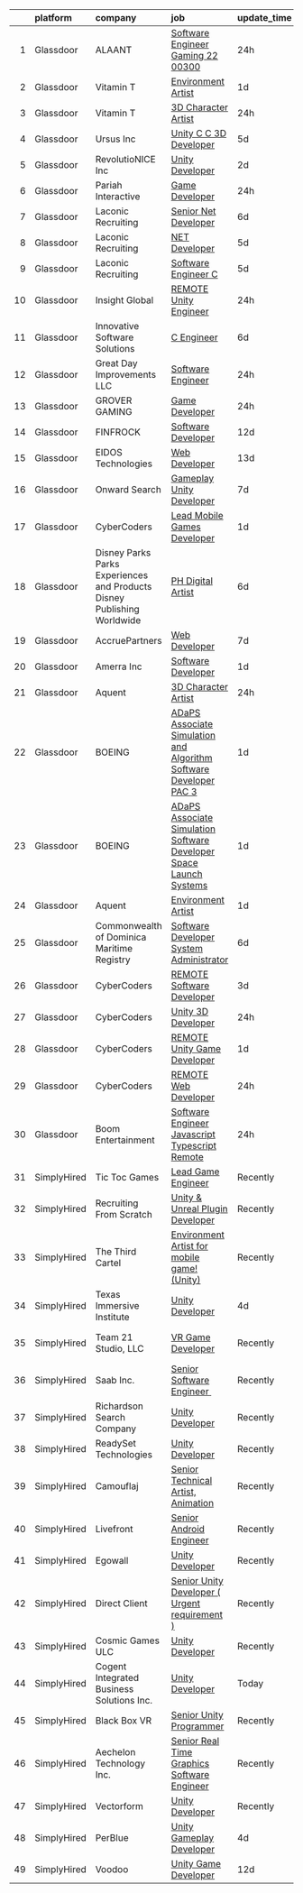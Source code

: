 

|    | platform    | company                                                                  | job                                                                                                                                                                                                                                                                                                                                                                                                                                                                                                                                                                                                                                                                                                                                                                                                                                                                                                                                                                                                                                                                                                                                                                                                                                                                                                                                                                                                  | update_time   | location                    |
|---:|:------------|:-------------------------------------------------------------------------|:-----------------------------------------------------------------------------------------------------------------------------------------------------------------------------------------------------------------------------------------------------------------------------------------------------------------------------------------------------------------------------------------------------------------------------------------------------------------------------------------------------------------------------------------------------------------------------------------------------------------------------------------------------------------------------------------------------------------------------------------------------------------------------------------------------------------------------------------------------------------------------------------------------------------------------------------------------------------------------------------------------------------------------------------------------------------------------------------------------------------------------------------------------------------------------------------------------------------------------------------------------------------------------------------------------------------------------------------------------------------------------------------------------|:--------------|:----------------------------|
|  1 | Glassdoor   | ALAANT                                                                   | [Software Engineer  Gaming 22 00300](https://www.glassdoor.com/partner/jobListing.htm?pos=112&ao=1110586&s=58&guid=00000181233237efa538c4062fb1297c&src=GD_JOB_AD&t=SR&vt=w&ea=1&cs=1_a0deb47f&cb=1654152903083&jobListingId=1007911144114&cpc=7095061949A44974&jrtk=3-0-1g4hj4e11pvuf801-1g4hj4e1hi6h6800-2319a39d1b29faee--6NYlbfkN0CXW8ZgR30LPYFGC_6y8SgAZEO8JE8iUikJuqEbSg54UkP0skczxd_r5p8M3sU1kf-369Zx-JWSdliOjSkFefmfB8ZFBjj1B9xLd9dXYZmvRnMtpko9_A9kQVBhAGyKkNtVSWa0t5iTfaxnXmhZK3teo8h3SM5k95pLPH9LkF9u0FVIJSNMceBvP3UFTDaH1FS86cgJYIM5rZaJaYtYTn1EsjY3qHPpPHIoTZGXpTohYkr9IpmnPfkEo3VjxPlYNeku2reqFQBOLqvshfAKV-zCoHtQhvnba5OrCG4i4H6vCYgKmuv8-2J5lS3RdJT1FVtxf0cBapkltFXVBqRisv5Q6jKFmq7im_3_lWfOJRBB0vLOfvDwLNkzp170a3UYXtucy_odsHJSF3nawlf5qtrlvLrg_bKL_WcohQulh6lxWIoxskh4bn3IZ0XXjIuFE3CpyfxP8M2r3XYu11I4o5E6-MV5JYITUdwYjtN_lHZurg2NitXlJBDjsyM5gDNysxHbi44PdcqmxpQelcDTFSrZBL6hsqtlgZ0%3D)                                                                                                                                                                                                                                                                                                                                                                                                                                                                                          | 24h           | Saratoga Springs, NY        |
|  2 | Glassdoor   | Vitamin T                                                                | [Environment Artist](https://www.glassdoor.com/partner/jobListing.htm?pos=121&ao=1110586&s=58&guid=00000181233237efa538c4062fb1297c&src=GD_JOB_AD&t=SR&vt=w&cs=1_ad068653&cb=1654152903080&jobListingId=1007906637859&cpc=155EB9D5185558AF&jrtk=3-0-1g4hj4e11pvuf801-1g4hj4e1hi6h6800-d8b7b64cfddee4c3--6NYlbfkN0DMrcEu7yrtATojKJA7cEzGQ3FdRGWLh0CZQInL4ECGI6k5tN82kdM0OKoro5eXmjrSwjFp-UuBZncvpKv2o9shbIxBDj1ZnoFJSc2Y9GvKK6tVSYWUV6yg9-mE-zD_erDHGjqadiwYDPzFXcf3DJIMnxf7RPV-igzoQ6c2maqNqD2bXgF8B_KMVKIzZskJag2onzR90N8nCOMD7s_BZh5qKUeA-_ATcRkm94C6mTMefrWMaec7aTw1Xo0NdErIf_B_OoJ3JzO02pA0aYd5CizvxiVSM2SomVcT6Bsw2Zjxuwj7yyAW8HLDkHzKfa3p-AvH7ljcxcmNC-KpVfy4a8YuUqtryqKYI453E0oCDaaTbwUJtWoytSGayYmWet7SOff-5dF3RNraNaUaHA4pz6wd0QLYDB-L3xXp1yev9_6FTDBZ3rcG9aiDjuBA1EGle2NYAaXO-9bSVvpLuhyIaUSk0z__3io-ESg%3D)                                                                                                                                                                                                                                                                                                                                                                                                                                                                                                                                                                               | 1d            | Remote                      |
|  3 | Glassdoor   | Vitamin T                                                                | [3D Character Artist](https://www.glassdoor.com/partner/jobListing.htm?pos=119&ao=1110586&s=58&guid=00000181233237efa538c4062fb1297c&src=GD_JOB_AD&t=SR&vt=w&cs=1_5719aeda&cb=1654152903080&jobListingId=1007910522214&cpc=9C2286EA3771AAF6&jrtk=3-0-1g4hj4e11pvuf801-1g4hj4e1hi6h6800-e9bc36c871d7a700--6NYlbfkN0DMrcEu7yrtATojKJA7cEzGQ3FdRGWLh0CZQInL4ECGI6k5tN82kdM0OKoro5eXmjoZi6vXtHlNa3pmK5kT6P3NhITUfGygKirqLDxNSiKE3nSUUZGVXQXYs8T8qv6mZ8cOt-D0-6d9Av7WZRAehd8MkdKxV64WK_KKpkzNPIC7CmyQ4mjeNgSTjxynGCYACTS3wZQiiAgb-RKRa-_sW4jR7J-QyZTFM9HUJlwOBFCb9Q0EGLJc5pmmVoOQiaLfd5A1JZjjjnNekd0m2njzO5NJbKkF1A8NYtCXRxkkei4nKwza7cOG4YjNwDSpixwqhUZcthrNJiDL4o-opQVDKrKZCeS1JOEtGCSTLcTepPzzurQzVxxvmI9z-3UAZgYYu3OTWHLAqpTzz7TZJCQi3xf6a37iFzcEDuANF2P-mrtFZ1XBzbaPYIla8CdFwt2orC0wxiNwYgQKtrVB_23P7RBnV3soOA9Y4TY%3D)                                                                                                                                                                                                                                                                                                                                                                                                                                                                                                                                                                              | 24h           | Remote                      |
|  4 | Glassdoor   | Ursus  Inc                                                               | [Unity C C   3D Developer](https://www.glassdoor.com/partner/jobListing.htm?pos=113&ao=1110586&s=58&guid=00000181233237efa538c4062fb1297c&src=GD_JOB_AD&t=SR&vt=w&ea=1&cs=1_4ff43c99&cb=1654152903079&jobListingId=1007899085214&cpc=6193B0C32834B022&jrtk=3-0-1g4hj4e11pvuf801-1g4hj4e1hi6h6800-e94ba3e8f5e09dfd--6NYlbfkN0CT8vBT9H5mqECx2dfLV_FONLPDKpIRssxVwtj05Tmm4rA5I0VNOPdM1oYsK66ov5pDGOLJHGnDLBGJyQ1GPi5-bziv7MwQqUEBr1DOUreN8GzYgEC_gJlyWgSfTpdGPPjD4QSlY1HIR-NFpcoAXS27VgnrBDy-bqdhYISd3i7bD79cjzAdSEJN2VeD1TohrI3Kl6f4QCjwczBeNwLH492qEibsIYUqUqv1obeyjhm_U6tXQQQYMvB0oqKZB-4clx3_VDDAtfbIzk20XcGIijaVf1iB5mIjDtsGc4bWVqeZW3rlvCylL6PtwqdlxRLcC_tusSnNKVurm-c1d-GjwcYDbIZNJ-DYqS4hw0VrJlq6llBSDVc-Juf__BadU0uzlxcgotLz-PTagkCbRMooCz2tqROxSl77ccmnRe8YFBMa5JaGtHwi2RJKsPo6Q8-wOUWNO2badF__AL8lRiR1jB6wgrkY_tnA_IePVfMDHOzBnntoE0o3MSWJZOE2OAdWLMr-Km_f30nbHZ09vtEUPp1OwyQHS-rt9IIy5likSS8USyvqa2H5p-XNS3AqA7lIWEY639QQFSoJXPISo8hO2ajHbYfWcNaMqFOuwFbbcHnA-mFFlMrKP-N-shvJ-1vm3OwT7wisnbPv7lisCgyb5xx8axUn0UMtLinL2Jv95D-splZWrjjtWTInfXCVKOfnTCChItx8--Dak6WxuzTsFNmF3IG6vd2icFMd7lrJfQHcScJxH7dOXsn2jkcMjeFto4yPErfZp7uuWryUb1W-Jj2BWG6h6KqxmJIZjJsmmmNDN3WJn-n7gJUcYAj2OuHDNZ0YT5uz7OO42WyjUqpMA45uRGgl1tOyDT8jgauKpp8jDinsfJvU_N9tHg61cH2-08DRjrpzOPjyzkmX_jorzUZeRYsmUVesQFGrkC3J-cofhmuzdGX2E0O5nc9NEtkIJ6USm-BY07e-EYuR133FbgvJeCqMQ_vVlAUS69_GILqYowlnDJyHZdFv9pq5MQgXARE%3D)    | 5d            | Redmond, WA                 |
|  5 | Glassdoor   | RevolutioNICE  Inc                                                       | [Unity Developer](https://www.glassdoor.com/partner/jobListing.htm?pos=103&ao=1110586&s=58&guid=00000181233237efa538c4062fb1297c&src=GD_JOB_AD&t=SR&vt=w&ea=1&cs=1_6d72219d&cb=1654152903078&jobListingId=1007904008285&cpc=5F655C736EBE388B&jrtk=3-0-1g4hj4e11pvuf801-1g4hj4e1hi6h6800-d0576883d54a6d88--6NYlbfkN0AO-lx13pzomzdSppJUWL3QXsQT8oyFk4U4LWH8QC50ColyNbWeS4BJrJHc_fD-LM9HbmqiaJFWkWXIaq0w5k0NHlQYvThBgjiOkvX1gCiEmG5wJJBu77h--3z7zEHUUHUfr5DLRuTXKQDTt8OkpttX8vIUAi27UNZoDWO-F62s4ZbsgNd6tyIy3-zt8oGzXp6hi-JpuCLbV-523fjPr5eOolxYY6dzp8NXJqB5bFvsDfSqclO06MbUXcWUA-5uVdX2yPQlaXQikd9nJWmvrU7ysQfngCkwbzlXutEtbtqySrtv4ABWYU8zyqqOReV5KRUDDjI_Q6RnOL8jvqPM-rEF-hpxpi_VA4ImqAadLFtMcKm25wRn5C1P6FTFNVc9VQ2xgUAHqy2v2X3oa8N7oQPyTMZbMlEe2mSDu8mwXnhZhNHfdYkkEvUBN2925v6tVbm4PuUWwLETLDtCLxrWkmom2U_f4ehMkt9-UlDPdJmsNQAZ_Ghl9_XBydLLIR5FScO5tOSJiTqoUw%3D%3D)                                                                                                                                                                                                                                                                                                                                                                                                                                                                                                                               | 2d            | New York, NY                |
|  6 | Glassdoor   | Pariah Interactive                                                       | [Game Developer](https://www.glassdoor.com/partner/jobListing.htm?pos=105&ao=1110586&s=58&guid=00000181233237efa538c4062fb1297c&src=GD_JOB_AD&t=SR&vt=w&ea=1&cs=1_441507ae&cb=1654152903078&jobListingId=1007910497616&cpc=151E51E148764572&jrtk=3-0-1g4hj4e11pvuf801-1g4hj4e1hi6h6800-4d2685c642961731--6NYlbfkN0BBGG9LMNqL16EzDx9S3nKk4b6IwprgSJginr0DZD_oW-LxatidhHjS4P3_5EjShmhzwsonSR2_V2F8JMWJbwjba8XWc5lwGNhNl4SNeOpHYBRFuSPhRIt78DK3aF4WVE-4y1fkn_xFbWj6yS-mZSJPHrU9M6MHJOf6odO2OrWxSU9hPiLT1c1Xr2svOeZ8kttiX6GZEA4WB2AwJOvNr8_0RleHOA33P6awLM4skA0edHT59X9Lv-Pdg5GBgOBQReLikR9MkVIX7_xHLSDg-04O2cQnSdg5LlhhSxaBWLwhPbTjBilzoDrhYbnwgQH5gSR7WC8dBUT_z3-ZS3suEOudCxRwhCOE4kXq_3sFMhQ5S47sL_YzqOqOqGSHa-mv19nZMvADxw0sZB7oSanDLSJKqxkHpochqgQmRLAqvsE-6NrFmd_QqCWoWfM-20c1IXgAhcMNMqMf6H32H2QIlb6sftZ51ItMOsoOqpyjzFWkVqVPUGjioL3Ejvp2PfJog8KdkRaFbL_AMw%3D%3D)                                                                                                                                                                                                                                                                                                                                                                                                                                                                                                                                | 24h           | Brooklyn, NY                |
|  7 | Glassdoor   | Laconic Recruiting                                                       | [Senior  Net Developer](https://www.glassdoor.com/partner/jobListing.htm?pos=115&ao=1110586&s=58&guid=00000181233237efa538c4062fb1297c&src=GD_JOB_AD&t=SR&vt=w&ea=1&cs=1_e8e187e3&cb=1654152903079&jobListingId=1007896079805&cpc=C3517E2410EFB392&jrtk=3-0-1g4hj4e11pvuf801-1g4hj4e1hi6h6800-a911d0f3ad265dea--6NYlbfkN0DdJbhHBYXEWBLZdlxQXj7QWc-IkEPIf_iUNPDm2ENCvRHUS7W1up0zzpBhKD7lNfZPPnaLqw3Y6pATd6V5TUDLJ0iiBN7jVliiLhFxypYbodHZZUNh6bqynTg5yJxUC2iasWaGttvIVbXLVm-mii45y-PtsE6_TAP-5g2EdRQALCpMwPM1zDOEiYxXmVfhFqWO-8J-FOqZLXT9FVi030m11_H9wLonMdwgwDGSVkdx-VeeZaDsb8kwbowneQEhX2leWhUlo51oS0qSCNPy1T6JbXFAvMS2PQpLDMFWTrerDXuRmzji5r8QsARTO7s9kW_1Fj3eVQU7MvCK_nJ9lqPj4NST8v6KurMuoDr3-zoXbwW0raTZaIeVdgcQoxxyMsV261b21eeNoutk7oz5tVWeMuE-q8SQpBQq-eheQyNEcSQ9j2aEBFCWDsv6b769cwPLiWqWEd-bqNd5xBFZA5rMbB_W59G6wcrBfpsh21XY16PZ3o31YSARlakO7t5f__M%3D)                                                                                                                                                                                                                                                                                                                                                                                                                                                                                                                                       | 6d            | Remote                      |
|  8 | Glassdoor   | Laconic Recruiting                                                       | [ NET Developer](https://www.glassdoor.com/partner/jobListing.htm?pos=114&ao=1110586&s=58&guid=00000181233237efa538c4062fb1297c&src=GD_JOB_AD&t=SR&vt=w&ea=1&cs=1_9c3de234&cb=1654152903079&jobListingId=1007899520218&cpc=1120CD366D53BFD9&jrtk=3-0-1g4hj4e11pvuf801-1g4hj4e1hi6h6800-060ea822308d719e--6NYlbfkN0DdJbhHBYXEWBLZdlxQXj7QWc-IkEPIf_iUNPDm2ENCvRHUS7W1up0zclMpuDQdSsdv-EcTA0QaDNodco--7lKnbk46K_R3C2ySUOcRnwTWdN-aDlaXe0HguCSsEUo2h7iuT2MPoVwpMMLAF208j6GBraPAJIEh0XjZs9WLi_GZ0l71hAINd2ZGOk6J1UV6FPBeLT06KVaRN5nfLxTXsW4Cd4gffmzGAliHT9HFgbjl9vSyfIJSoQ9ooHDmplh0dO2-VgZnjUEGAsK0wbpuScqSBdqtEWd9JA67Qfzenr-eOt97bSaa20E04jQJRdY_xoZl6pIS1EVy27xT6rKcAKFJoM_dws4B_zjNw-XPza3lhj8M-sXNfI-SKSweflO0lOVMcUmkhP2bOCp_AfQ_hisOes2YCDpNNh5E76MQOYJrRUqmtGzByYzEqKcomSAXEDzyDbTsqkOMtnvjOLDd4eJMKxG4Fw5Xy_ot-PjcC4D_tDH35J7_QHpp)                                                                                                                                                                                                                                                                                                                                                                                                                                                                                                                                                            | 5d            | Remote                      |
|  9 | Glassdoor   | Laconic Recruiting                                                       | [Software Engineer  C   ](https://www.glassdoor.com/partner/jobListing.htm?pos=111&ao=1110586&s=58&guid=00000181233237efa538c4062fb1297c&src=GD_JOB_AD&t=SR&vt=w&ea=1&cs=1_d1c888bc&cb=1654152903082&jobListingId=1007899482942&cpc=9C4F014304452074&jrtk=3-0-1g4hj4e11pvuf801-1g4hj4e1hi6h6800-d3d5f11a58f05af0--6NYlbfkN0DdJbhHBYXEWBLZdlxQXj7QWc-IkEPIf_iUNPDm2ENCvRHUS7W1up0zPBxDpmq6uAtdH4NL6Tm1UwnrV7kFFCnByOLNCf28EAHMyAKzR60nL1ukxPLfOTq0gqYGMzvn0fWcViRrRuISyudvTj-a-fXWbP5bFxtD-HymbWGzvwdEoc-35d-rPFjbo9zx8oKVBoUu__V2SAYSzw4dyxMlqKDzwWrT0olprackWLrinGcKE5RVnPzlFR-5xuiq4BDWWRchF9v4lLFQO9V6nBGd43SA6utpOVOly3ofv6B3bLKZN10maBzUIz_E8TBRAE_QOIczcaDm9kDh3OstTmse3V-TFl0T-L5d4S8VZ7zYuy6lrWmDOgBuIicMqxbUnflo_Zbc7oc3bzHN3yAjU8J5O3iXpgau-kwmpglVOoimi6bO_780gH14queZerlZi3O7Q7dL-GsGBFWslJ01KeJRTvVBzKxDEecm2s1SO7OkcIs3MIPQYUnDZGNK920GoKGXKyIZLgirB1TPLQ%3D%3D)                                                                                                                                                                                                                                                                                                                                                                                                                                                                                                                       | 5d            | Remote                      |
| 10 | Glassdoor   | Insight Global                                                           | [REMOTE Unity Engineer](https://www.glassdoor.com/partner/jobListing.htm?pos=127&ao=1110586&s=58&guid=00000181233237efa538c4062fb1297c&src=GD_JOB_AD&t=SR&vt=w&cs=1_d4465be0&cb=1654152903081&jobListingId=1007909793749&cpc=FB7E4A1762AE5BEC&jrtk=3-0-1g4hj4e11pvuf801-1g4hj4e1hi6h6800-23fc2363979a054e--6NYlbfkN0BKkHZu3wF05EeDimN_p6sYpKCMArvwa95YdH7UpkaBCqc7l59Erwqcl6jKZ7tqOrxmefIRXxWnyeBbFRn6G6RcUVOV2IBPUD-fLG3BjzGcxXwK6QKuYGoeR5bzwx1WDg0eD_g4A7Mkea2uiBidZ5jEaP8d-sMZHMfHuBFa6Y9wmBpNiUhuc0sttXGqjW0GAiA2JEqRSivKSKObJJ8TXhDXuVGmBjzcYm4plTqiEqDUFbXEGZLUD0xK3ikjx6KmOMKv3zZBiW7L4ZH0B7FDObL0RemSQO-GsZe81w83fWCXnjGAe-kZMg_GZ7V6kg5nJxFwhnlfFDaeBuZ4-o5uJUHZ48Z9d12DVHL1TmIIgUB1RKdh6N8PKsBg5SUmxFzxvDksS7XdxUrW8wesAImA5X02UJr4D_pTKXubmvL80gCknRGizWpzvcbn3X0sjv_Pt_LP6Bwrpr-KwUd1RFZf599Mluai95wAnFvjniB8Yuwp4WbGwZcCMxu2)                                                                                                                                                                                                                                                                                                                                                                                                                                                                                                                                                          | 24h           | Seattle, WA                 |
| 11 | Glassdoor   | Innovative Software Solutions                                            | [C  Engineer](https://www.glassdoor.com/partner/jobListing.htm?pos=126&ao=1110586&s=58&guid=00000181233237efa538c4062fb1297c&src=GD_JOB_AD&t=SR&vt=w&ea=1&cs=1_eda30d30&cb=1654152903081&jobListingId=1007894985677&cpc=654405A9B1E0A9F5&jrtk=3-0-1g4hj4e11pvuf801-1g4hj4e1hi6h6800-c6eb9c3f889d9abb--6NYlbfkN0Ak3SVYr8xpAGolZniAKN1XBMJ5HgTaQTDf0rygDMM6s18f0usHeJxHslG1z8068wGYLJvIRelgstShHklDacNCvXbkZBlncNMtISu6UvAsttljJiu-VewYJlyoA652T2lnBIWMDNVU-znd_wq7w7AukUM8PXBg-bjdzpt-j2zmYgf7_GIiGgT-xk8BL1GaQ8zBpmu5Wf74OQx7c82UKRzkpzNoj8FNYrF7rHYg5DSWMXXqyoEV5enRL984smWUqzX3SITbEnWYTsq7IgSS3RxkY29mb4m_UPtxpsAq-ehXvt7i-1GI23ZlJjiR46ctQP-ay67yX2GHQ-gEqONLDGDojmbkdV51bDCrbHr1X1kgxkLHPdHdbNGSkZv6KW29uGZWjqzBTM3VzuZ1mcLC-jtjrtnmR_ThXmPdzXnxueJKvQZa5S6PhXfiJKVQYHMfXN4rRV3spCQIvLdzukt-O6TP_fhalHrpyC9Wn8zOvMUhxg%3D%3D)                                                                                                                                                                                                                                                                                                                                                                                                                                                                                                                                                                   | 6d            | Keswick, VA                 |
| 12 | Glassdoor   | Great Day Improvements  LLC                                              | [Software Engineer](https://www.glassdoor.com/partner/jobListing.htm?pos=106&ao=1110586&s=58&guid=00000181233237efa538c4062fb1297c&src=GD_JOB_AD&t=SR&vt=w&ea=1&cs=1_13d7a01b&cb=1654152903079&jobListingId=1007910002571&cpc=F0881FB4B112A732&jrtk=3-0-1g4hj4e11pvuf801-1g4hj4e1hi6h6800-40cf293fc832ad20--6NYlbfkN0DepSkZmd9etZKs9S0d-ba81MIsflNkxo8CMrzwVlxGKffwqYv9KSbY3YwSy8mr7qlfKwrpX1tGqAlMGHTKG5vdKhOnd7RQ5bu16nVWAuYedxR-0CxS_1Ve_JpQikDryyVfIBwZZfoTgaFWcniccyaYXz07bZD5z8oKazK65AeHSgMt-sQ6ufvPpsxZoHIOi4-eoMljz4Y7xr6OcJSHXEkIz1CJsFRsqlaWEmtuKVJHjozY91hdc-jFcArZPkVslfv0adazBOZF1qyyf8xp0cIuPosVxpxWl2XorlhlekVxHhJiNKg7iBhYHdjmt1JzaLC18mghVTy2mfgqmTx4gzAjST-oMuAigdAAaUgzvJBHdGhYQW5oMLu-TRnP6naxFl69KrFa_RDUxbAcrhxtWbFcdtcFeRI8QIUxqaH-ZcyjEjnUTiQ-y81yZePhcamY61TrSSYN2Gq7n7RcUjr11EHS9sEk1VCJXHCFCfzkfCKeuMMwUW2RGiAQOY3FfIrnfU1PHcr7uMKOag%3D%3D)                                                                                                                                                                                                                                                                                                                                                                                                                                                                                                                             | 24h           | Remote                      |
| 13 | Glassdoor   | GROVER GAMING                                                            | [Game Developer](https://www.glassdoor.com/partner/jobListing.htm?pos=116&ao=1110586&s=58&guid=00000181233237efa538c4062fb1297c&src=GD_JOB_AD&t=SR&vt=w&ea=1&cs=1_2126d148&cb=1654152903080&jobListingId=1007910436252&cpc=82B3195DA92CAF92&jrtk=3-0-1g4hj4e11pvuf801-1g4hj4e1hi6h6800-cad5972487360cc6--6NYlbfkN0D0ff9e8Lfwlpl5zGbQmpn59AL71QmFd7VKOAnfyjZzp5sdngV8WPgYe0dov1m7Y2mjrlS7ITwmSdFSzx9lt6QnGngVh4IvNbpHFqvn1W2NJd5Yv-z_bergecIGxC5u3k3afX-57x4MweACsxOl7z-F9z4AjumesiLklGcfAicDTkMDhKBh75uXZUZ-QcLULWiE4gtLYeyubMImrEoZ49NYukfSSZWcHvxXdQi9lks4nMJwDQvJ4zIYfOIvY3xvbKW7X0t4xdwdlNcI2KEsd1z3V4DJXak67c9IqQCUB4w99I-yVqd0mOC3AAYNQsIqNHlibO3LxzmoRqt62wsWjaVwQoBJ2HDza9o99H5wIJtUsNghQcpJK6Hvl_mnHY9DbKcYbD5I4hEgeeJOTqEUqUya8nnrNaulBpeBe0liuOUHM-HLmg-pmje11Of849930rgeQJO3lRW2P0WPIWus3QlP-og2Pg0ERo0V5YKgpuIJ3Q%3D%3D)                                                                                                                                                                                                                                                                                                                                                                                                                                                                                                                                                                | 24h           | Greenville, NC              |
| 14 | Glassdoor   | FINFROCK                                                                 | [Software Developer](https://www.glassdoor.com/partner/jobListing.htm?pos=104&ao=1110586&s=58&guid=00000181233237efa538c4062fb1297c&src=GD_JOB_AD&t=SR&vt=w&ea=1&cs=1_15d02e9f&cb=1654152903078&jobListingId=1007879089324&cpc=F4333377EDC1BC7E&jrtk=3-0-1g4hj4e11pvuf801-1g4hj4e1hi6h6800-a69f6ab0ff6daf92--6NYlbfkN0C3s6SQssVyjM0TBjXC5cY90NsFTu6k7iXDnyh6Xjam_WJdYCCe2x58jqmwL_rSVgYUY5kbdFDgfrOh3-Ang1tHFaz3RHUMYmMl95KtwOF6kqaMgcCaitsXBmdSWT6hvMxL7t-QlTOJe0ATrgCnCEszfTsiY09JsFGymppRXWRaojLDKZ8FulArp44aVix08cy-rnwOnTGY98ceudhxadntLj5H6WW4OQGSK38rckXBrMqb6GVi560B-Ok4FkT7MiNHrkVCSAaZg9UEQ_XXrAnr7WkEVrDPVDDb0Y9cGirrsNrqtImj4lp8FvcznWDfAlBdurpGE_JDZUMXvqceLvaHdIcg4EAy0ZiCaRqpFzl6WQZBCBWbMq_JTGOrwB3QxQbuVgcyBQxdLfdozZpVpCcKzty-LNCyQPCa6kzzhu_gicwhyLUHdor4cFY1qbzUtAOKeR35ajhfX0pkH_uRIUTsYencK3LojickCAPodCyH4YPHt3LqshtwRZgJ4yL6NsY%3D)                                                                                                                                                                                                                                                                                                                                                                                                                                                                                                                                          | 12d           | Apopka, FL                  |
| 15 | Glassdoor   | EIDOS Technologies                                                       | [Web Developer](https://www.glassdoor.com/partner/jobListing.htm?pos=102&ao=1110586&s=58&guid=00000181233237efa538c4062fb1297c&src=GD_JOB_AD&t=SR&vt=w&ea=1&cs=1_29b17b25&cb=1654152903078&jobListingId=1007876710119&cpc=1C3318CDCA7FE79A&jrtk=3-0-1g4hj4e11pvuf801-1g4hj4e1hi6h6800-67d16d41f80413cb--6NYlbfkN0Bu3x137pJLz1rTrTgPjwrxj0mfh3vQmnASWysnmpKcNGefucUPLfk86ySnsjdift1dunH0R4R6LdrowWEnWD_1atdiRCBqAXjpKkLIOEmmEkBEworE7VBvY_ularSdLW1d-rhEmGOQia1irLpSCISmkT3XIKecWrSKVQ3obJWqCQMV_iBt6RhO05qzVgMLySYOhL_cPfEwFFr7RqNzz8oaM1U_ZNEXk-QbTFemmqT97OCuMPOeu0VSBCmR9kpdElFdmaL8TrZ0ZoldesnLE7C8Kk2R2eWSTERhQBE1nlv26Utu7hj7UhMwoJSfRI_hsTBeEzG3HGbkhVXmO6X41r7bkIoYHCRYHYZ7GKNWslBryz-Zojp9SVQFv9Hx7FByF0qUnRuOAVyzuGPk2kYQcZbc1hNidtSvIEYHEBaky71vPUFe_Nu_sXv_CmZf8RbxL6UcTFx0Vu_ptgUBgovC0sztUqTkZnSqVAabHKR4smx-jOrWjtXl7Z8MZVfOMZl2I6g%3D)                                                                                                                                                                                                                                                                                                                                                                                                                                                                                                                                               | 13d           | Indianapolis, IN            |
| 16 | Glassdoor   | Onward Search                                                            | [Gameplay Unity Developer](https://www.glassdoor.com/partner/jobListing.htm?pos=128&ao=1110586&s=58&guid=00000181233237efa538c4062fb1297c&src=GD_JOB_AD&t=SR&vt=w&cs=1_d328b8f2&cb=1654152903081&jobListingId=1007892491440&cpc=C4A69CCDBB3B9599&jrtk=3-0-1g4hj4e11pvuf801-1g4hj4e1hi6h6800-604ec7c89dc00296--6NYlbfkN0B7YoEZZ2QAGDyEGGmBPAUWSHc1Mt3sMCn9FehKcWA3w0R0aH9tn_iPRPZmwuOkWsw66kNGM0BlqXSZ4xyJaYDjvZgbCZWBkYIzGWY2nu3DcjBGMO3tZN6ViFnuXTmYnBqcKsGG3AjiyS8hp-XMjd9EmGDp9HruRT8laxxc08WnvzPCOuETu-AzoCcUk8DklKRXFNJoB_GGlDxlRPYY4qTC0oIb9uLxcqbYE-LoB3OCotrRkFEX9WhR2hAg6yTvOaOb1E03JGIlANFWjZAInQFHybIOKw69LrKwwQCJeAmVjF0TQxsbiaIpUY34z2eeq1rP0BDTPNfMcbXH8IexgBRuwONM5obl2ZaXc6QzQtAe4DmSHby7tCb4fpaxUSuguLXd9K2oOKqWI1DYpbKVCNUchgaEhc7WquZFQWoCrOY_IsNRRwkYTj42-TFwkQ47xun3j9HiadEi_uOHLqSqPiC4ElBTVp-UgzfF20WGwLlh1DbyQ2d_pubCUq2saHTrcBmaCij4XtHGASNWZCJHEXOHHf1GpbtKRtHkhyKLWZryhrs5KV5FA9o4_fBnG69CuPF-r-unctc4aej520gpS8TTaNj-BfivE3iz3Wqjch8AJR92KJW5CqnT4GaoCJEZnZL1paQR8CwXnJw7naRhUdfb_p1vtLnJ0TjSwGn3BMmFSeftRQnAT7B4SKqGraCCY8A4vux08n5HzMdxpJXAvMHXmb_iBV5QuNa7xCoWfaRzhFtcJ5t82ny4ix4F0lq81_hLPVGAnDSSsQkzC8Njvphp4XH-6HpH5bn98dgk0vlE9TxrR21Xe65rfhbAW5xaWYGOi2VYBG11GanEdNjuSE_emWNUp1XeoEsVdTuiRLsrlUCtfbUdARI6iam0OBwKOKO4l3D39SHcGXf02q2kWN3fJSMhyWu7rNFgBTA2cQmkW-Yvqrn8H8lpeDo1NajX7cIMaaqS8vdb7UVwWr0IZpZDT1jz-eVoe5GpXoZORiXfUo3eCOzzpoPb)                       | 7d            | San Francisco, CA           |
| 17 | Glassdoor   | CyberCoders                                                              | [Lead Mobile Games Developer](https://www.glassdoor.com/partner/jobListing.htm?pos=130&ao=1110586&s=58&guid=00000181233237efa538c4062fb1297c&src=GD_JOB_AD&t=SR&vt=w&ea=1&cs=1_f188f8a9&cb=1654152903081&jobListingId=1007906266677&cpc=F4EED0218A761C36&jrtk=3-0-1g4hj4e11pvuf801-1g4hj4e1hi6h6800-ecc44ffe6024aca0--6NYlbfkN0CpFJQzrgRR8WqXWK1qKKEqALWJw739KlKqr2H-MSI4eoBlI4EFrmor2FYZMP3muM03Um5swKT2wO9gm4H-1OGPGvgxX1HCtJyBPpXrdNaFHif8Q9aGJ0RVmqb-bFfKTAMDt5udTLht6JIcpzaJQYM8kKplZ-sL2Pg8_Rj8bXsMa7V9nSqENtq4Q1mQyac-1CRNcVTpB2Q1zN5HajnrQJJ0ZD-0etrD8ALzOikVMxPXEFirk-p14mxhMuBna0ledSj6doec6evwXh9CWOkJJj1NOlrLeUPXsBjFloSjXAs5aziv38hwEQrF8vxNeqIEz9JXQf8UXVU0-AsybFBr2N-V21fJ70Zlp5gLKexAwYrxKXxzzwwkydg4-2ovIAhf4oFaXbY10gAwCuNpUmfHKXkaGaytLKUy6wUv2RndIM3XEhupBmzCQBfIjjLvlyfYTXlkQGX9-0vQZvX3r_JGGgmIa5WSBHYOUjG_WbZGWLPFgAWf3EDsJW18sgBlvShRs9YZ_Xmry-V_DOcnUiiUDuX5PAgZwkkABxo85tq73NDT-smtWCWyTwMBYYqq936M9bhUMYP608XnTC26RGN7RG_dl20q-pUP_AO6UoewYqZvPmbrUC0h1PHU9S7Y0MqiXE2wsrfwXIV7NNvd-KAzjqxI2YFk6s0xO1NHqEOC1sr2bXauXDBXrjSnDXUeMLd02FdGjlXE6dUzcodZsDeQ0WLCe1IScYnITtpN3cppO1Yk6MMsP2FY1tLknQhau6cEpVCyr_b-SDdYYb9ugplxleY3vT9aXpGHLIrVqSAjvDO8EsLPm32xmr0EfyElylGR1yol03rt6vjzP24xFST9shU5w-uRdvVEQT3YaKXGKOTNCFwVX1mQ02cs05x-NMHL8JZqScFbNr1LAv-qUrRQaNjUBsB5-TrRW8HE07RJDWGOIbKKnantMk0Qlr9AxJjPCrX9SIb3jQsaU5Mxwymneqas4mTktipQYeX6YwkwunV7SA%3D%3D)                   | 1d            | Atlanta, GA                 |
| 18 | Glassdoor   | Disney Parks Parks  Experiences and Products Disney Publishing Worldwide | [PH  Digital Artist](https://www.glassdoor.com/partner/jobListing.htm?pos=118&ao=1110586&s=58&guid=00000181233237efa538c4062fb1297c&src=GD_JOB_AD&t=SR&vt=w&cs=1_dcf9fb90&cb=1654152903080&jobListingId=1007895987795&cpc=E773D000C9BC26FA&jrtk=3-0-1g4hj4e11pvuf801-1g4hj4e1hi6h6800-63bc96b9f947b2ad--6NYlbfkN0DAFTyt7pbDCC2JPO79CSdi1dIb81yjczP5qsKcZIxgiYm3-7g-689UDqHItQTwke-gIKoimUMIeRiAj9ZLo_PDEvhzWSP_HiD1AZW7W2V4SX1--eYfn5HKU_RQA7jZA7JDXUu9XGlVmV2QPQcHfz3wnaCHuV5xYGBHCN3Yron6b0nBKPBVhZxqyo66pDNy_Feau5GenDb7ge3sDG-ftFayoa5WiNfbjryq-KNbwRBjRmltjodoPrZipSiGR2HQC1pFqUSwYiNhgGVYpjdJIxATTsHtVSCWEQ5JZmFPoFxjkdFuhd7p9VEojDRanjKA67hUql3qXbxjMNZZFBRqREugM8_Zzt431ZloAXvVy4Z3YiI5hAuqLEvD1gd2YxQLjrCM-EtYYztjwZW7lVc3uwoNQXhfrXrEQ0qyv18eE96D64dFUzNSWx98ekPxQisukmM%3D)                                                                                                                                                                                                                                                                                                                                                                                                                                                                                                                                                                                                               | 6d            | Hawaiian Gardens, CA        |
| 19 | Glassdoor   | AccruePartners                                                           | [Web Developer](https://www.glassdoor.com/partner/jobListing.htm?pos=109&ao=1110586&s=58&guid=00000181233237efa538c4062fb1297c&src=GD_JOB_AD&t=SR&vt=w&cs=1_9b4a89f3&cb=1654152903078&jobListingId=1007892845350&cpc=4B4B39186BDA197B&jrtk=3-0-1g4hj4e11pvuf801-1g4hj4e1hi6h6800-cec51a489c5c0cfd--6NYlbfkN0Cmq1pj5Dwku4j-j-jMxiR3p8DjIx5wPgrGZP7N5_dynGcPrp9S6jFT9rQaxa2Xft4H_nFRgAk0g4e0WU0wWGNV6z2xo3BjPyNLdQKT2pppSXIZVbJSJLqOrUeIxiJurf4fal6stZ_rwlpz57RIFMrWgefC92-tvutAmPa4qOce-tizOCCEIewnnhvwoNSJTht8GTCGm1dsfLxNiAb-j4iuE5fSdNkrh3ADG9ze6BvJ8Clzc06jp_ZEDovfgCEoxMGxnMAljdPYx5-blhoiXKqfq-wCMqCwXDupy01hBYqZ6cc6dmayTIUYLQPwwUeAKpZZpWvq06TokUsphV-Yb8f2Sa9YnzKs4EVWSsAZQOR1IEINm7yc4MVXFYib5xAoWrcNE02svjXBzYfjSBjzvpTUxFKJl1qwv16dZHGJhqDxlrha1WXcyYECVh_QV7UV_JKllQQjQPnpC0W6uujrf1gIsx5c59-t-5Z1lUfkukfj9fFQvb_3Ehxq)                                                                                                                                                                                                                                                                                                                                                                                                                                                                                                                                                                  | 7d            | Charlotte, NC               |
| 20 | Glassdoor   | Amerra  Inc                                                              | [Software Developer](https://www.glassdoor.com/partner/jobListing.htm?pos=107&ao=1110586&s=58&guid=00000181233237efa538c4062fb1297c&src=GD_JOB_AD&t=SR&vt=w&ea=1&cs=1_6b9aad47&cb=1654152903079&jobListingId=1007906243841&cpc=C17E88BEEFAF6676&jrtk=3-0-1g4hj4e11pvuf801-1g4hj4e1hi6h6800-9ef227baf8ffa14c--6NYlbfkN0DeXU0vMxLyKhfauY-dgUBa_3v1DHLtGGo4EP_Dl8CiY1CXhE0AlsdbUV0CH6NWJg6ASg8sjZ8XcuBXGTEm1rXBqMnUDOOcDZT-f1kO9vOXM0t4y53qgTBD_TluqnHB-3iL7C7hHry0-fbUnoiani-A49smxBl85jDV2Mc2P-I38biv33uVzbmohut7-XvsFunKA_3-1ldT8SNSgazrRedXlRHSwXA5EFF_kxau_O1mW48ORfz4I87ipbLvZWFVymJMWKr9a2HP9Xs5X-dctJ9iFA6K460TlD8HpMmbUBYX0hNKeh4o4AChVjZyJEX0KIxc4C3vu4mPT0cwZYonDHRUk3xPHfxzzRfTF4FNi0mLW1ytRIhHdp8Ux39XG0uxC5lt2vxdhHRRPXvwj7ohhgDY76pHuIY8MeHV71XV28apGSgm5Vmf4w573d7VkUjzDA86ZgUHV_jXzYVgSQt6IfF75dPMIUeCR1iaC6CIig4nDgDgC54gevC3B1iBvCoMqvo%3D)                                                                                                                                                                                                                                                                                                                                                                                                                                                                                                                                          | 1d            | Houston, TX                 |
| 21 | Glassdoor   | Aquent                                                                   | [3D Character Artist](https://www.glassdoor.com/partner/jobListing.htm?pos=123&ao=1110586&s=58&guid=00000181233237efa538c4062fb1297c&src=GD_JOB_AD&t=SR&vt=w&cs=1_7872b5ba&cb=1654152903080&jobListingId=1007910638049&cpc=FAE5E775D180B2FB&jrtk=3-0-1g4hj4e11pvuf801-1g4hj4e1hi6h6800-01d3868224cf982a--6NYlbfkN0DMrcEu7yrtATojKJA7cEzGQ3FdRGWLh0CZQInL4ECGI9gD0Wolx9R2EDT7B77c2cQCGXmLzE_DBeQlxJeUIWvAnAHkOXzgMr07M3spQUynBUIWDeSpa5qFq52O0DWjTAGoWTdAh0pntGmrzsPf6w_OR8XfQ-c1UUYqWdlYBozRNefT8_SKcdDBCyJtlcZVwFr3ijB8qWI3zGnxliaZUJFmlsAAoLhSfisjeFcPbemVvw94XrZzN6odvV7bO_HZRFV_8Nc7J3rIlup4I8jqssvKzkrtz9EyFm8O2nhEpQNIl4I1hNHOA2JXneOqabg2RK4tImIUoJnrZi__15_wB705jctjggggTY_uG6Vw2GKDt4tZ1feJOp3Weaj8lRlmdj36uxbA1sEFU-m5qCI4oCFIH7iHAWjRsvm1Nr04ZIPsGMha3vT0f0uCmsT1bd-AMKa20T0AdIzCfiwBMOV2KXoz)                                                                                                                                                                                                                                                                                                                                                                                                                                                                                                                                                                                            | 24h           | Remote                      |
| 22 | Glassdoor   | BOEING                                                                   | [ADaPS Associate Simulation and Algorithm Software Developer   PAC 3](https://www.glassdoor.com/partner/jobListing.htm?pos=108&ao=1110586&s=58&guid=00000181233237efa538c4062fb1297c&src=GD_JOB_AD&t=SR&vt=w&cs=1_2e1d99f6&cb=1654152903078&jobListingId=1007906433489&cpc=5F655C736EBE388B&jrtk=3-0-1g4hj4e11pvuf801-1g4hj4e1hi6h6800-f8dca3b017a53844--6NYlbfkN0BddK4H-tsabPiX3BvkwhvbvP4OkLNzlRX6egXJy9Hb11ERhvpR4KXHiUHMcjBK8m1q7eev3LQNr7SoLBgZBMalB0hh7GqvPLye1blhgr32HtahulW9k5YsvGQxPO1ZG9XY8tEx5CrmDyGfpjrIGdlBWNYrv2F1lJM7dqFF3rAWv0sXeiW0KtxqMTnHt8KtEbAMhrW_xLI_pzlhq_pIUmikGXBOALh6BQ2YseoSSjf6H8-zpJeXoW1Cv2Xzn50A_u5GC-NpNVASfhUGXCuxMySpziZ5VdYDl_8sPgdD2fLK5mCgQE2LlupuoH5LlCsJtzPcMgYnVoZVGLlWRTCs9Cin5EADe2Lq0wx0vbJ_Xo6n3FpmRauxAP6SceUxeYxU0qPjsjCQIOtOzDZ4FWeJ50H9tO0hfXyZ8q0IHU84ZVwV_GZYa3HeHP5uOed6RDXp5Aw%3D)                                                                                                                                                                                                                                                                                                                                                                                                                                                                                                                                                              | 1d            | Huntsville, AL              |
| 23 | Glassdoor   | BOEING                                                                   | [ADaPS Associate Simulation Software Developer   Space   Launch Systems](https://www.glassdoor.com/partner/jobListing.htm?pos=110&ao=1110586&s=58&guid=00000181233237efa538c4062fb1297c&src=GD_JOB_AD&t=SR&vt=w&cs=1_4b1f1e2d&cb=1654152903079&jobListingId=1007906433520&cpc=8F7BC0C6B9F707AE&jrtk=3-0-1g4hj4e11pvuf801-1g4hj4e1hi6h6800-87a75b3015b5b7e1--6NYlbfkN0BddK4H-tsabPiX3BvkwhvbvP4OkLNzlRX6egXJy9Hb11ERhvpR4KXHiUHMcjBK8m1q7eev3LQNr4N7c5wxCRATA-rUHyN3HSpx8qk77GzC2T6gPrSNBys_MXdyCZPNI5W-3NIYYF3psax77BffTyFx_Ly3v1Fg1r0Tvahq20irvOGH7v66T4upLPcxsif8Pel4CuRcn83BCLETd_AVpeqP1hynqSFVvrCHMt62FUJm9zNoC2LOVJKuzlwMoKJigHnzaKowDoXypzDACua_qH-t2FKh3--fikCxYXHp1y9gS4Uz0VcRTNefGFJw3rhmsMbFtNRwR-7MTFtARdk7BnWL5hWRtAyQ-Asqajb1yYH9nVhwdvOuGasuLFyctyL5z9lHktj7z9FY3LhS4pV5aHKeu4svLDtu2UQpS0A5kpHNunGdmX0XTgEvEARNxLftbD4%3D)                                                                                                                                                                                                                                                                                                                                                                                                                                                                                                                                                           | 1d            | Huntsville, AL              |
| 24 | Glassdoor   | Aquent                                                                   | [Environment Artist](https://www.glassdoor.com/partner/jobListing.htm?pos=122&ao=1110586&s=58&guid=00000181233237efa538c4062fb1297c&src=GD_JOB_AD&t=SR&vt=w&cs=1_1c03a406&cb=1654152903080&jobListingId=1007906892372&cpc=FD1C1DA32C38CFA7&jrtk=3-0-1g4hj4e11pvuf801-1g4hj4e1hi6h6800-a7bcf7ed044bcf69--6NYlbfkN0DMrcEu7yrtATojKJA7cEzGQ3FdRGWLh0CZQInL4ECGI9gD0Wolx9R2EDT7B77c2cR4LIoMt5uMnFVmRC2EzO45GaVc0D2zkN4M0P7xql3e0d-nOHr3O6AlMAhNXrbs1OaN-ik08156ANKrmTIq7mmfNkjSAjiAX8pgKqjdYB82SUk7d2E7a-Ymo9X-N60xHn5KVKmUP1dQKGyul9gN3_W_r-Q7MUyw1MKJV9f8ivSiFx1pTqr7HARhLybv2osKqdcvAGzBIT10YPot-Sx8PRafQjmlznDeIIFzctytaziFTe_Dv1Cqg4dXfIpDefklE7VHOzjUfdG8uwjrVFo-lTPSpwSc3actsSrf-dmjJswr6f3JUBJkk5NhOY-8p-Njb1q_GTRqLqmnOIud6YhRLoJQJgnMxiaLJo_MSZOOW7DoZe6WSgqhcOitPoHmj-awQhai4u3TTOBkrw%3D%3D)                                                                                                                                                                                                                                                                                                                                                                                                                                                                                                                                                                                                 | 1d            | Remote                      |
| 25 | Glassdoor   | Commonwealth of Dominica Maritime Registry                               | [Software Developer System Administrator](https://www.glassdoor.com/partner/jobListing.htm?pos=101&ao=1110586&s=58&guid=00000181233237efa538c4062fb1297c&src=GD_JOB_AD&t=SR&vt=w&ea=1&cs=1_f183bea6&cb=1654152903078&jobListingId=1007895541601&cpc=DCBBF2535139EEA0&jrtk=3-0-1g4hj4e11pvuf801-1g4hj4e1hi6h6800-d38d22800ad2354b--6NYlbfkN0BdDHiSlq2TKVYTvK036ioTcRDjelCKzvFOpLFiF--0iclsk7W_aEAp96W-52RDhlrP56bccnuytX0NfH7jqw5K3GOG26hBRl9fOQD_cgtTA1mA6hW7BIymkmuMYO08IZ5G_P7UVuyklelPItdASnl6jEltgZsSweOTHxk96QCea3CjImbcWSvLFyK5qDhHDAYvx_L6ztCcj7l4yX9ZG-utpp42Fb3FEzsIg7Cg1RE7CHygpSIKnKbybYxm7iTOXXiauCQvrkwztMXZ1wxDjUyg8ru4FQVmbgFGGUo5LmiUmC-M0tM1DoJNSLnlO6QDuGnwEUax3R7SIy60RUVSGoyTqt_ydSX6mimhJpV3MpKnx3t9A8UEMFbw5h34dl5cqennOPcoibpHBQOBOelNuWqbAHXNikXtIV_ezdvqFhVAD7_d5pHiwuMEmamfv7MjDpiPj_rjuUq43igB4mioHh9jKWkB6JGSEDjXzYTxexjGTkSk3ryFopkxwP5Vvhpiae7lP6yXyqwacW7pBlxy8XuoHrJfHQrOp-g%3D)                                                                                                                                                                                                                                                                                                                                                                                                                                                                                     | 6d            | Fairhaven, MA               |
| 26 | Glassdoor   | CyberCoders                                                              | [REMOTE Software Developer](https://www.glassdoor.com/partner/jobListing.htm?pos=125&ao=1110586&s=58&guid=00000181233237efa538c4062fb1297c&src=GD_JOB_AD&t=SR&vt=w&ea=1&cs=1_39698054&cb=1654152903081&jobListingId=1007900591615&cpc=32EE424DE2B657EB&jrtk=3-0-1g4hj4e11pvuf801-1g4hj4e1hi6h6800-55f5fd90bec3f7c9--6NYlbfkN0CpFJQzrgRR8WqXWK1qKKEqALWJw739KlKqr2H-MSI4eoBlI4EFrmor2FYZMP3muM0cYoK_Iv-1NI-LnaaSC8XpWgVP4o-D47TlDNVRSHfs6akO5iJUSndYNOL81hyJUn8XmZn4kqztOjLmUp54t2Hq4I8rboGYHFAK5k50K9L-BS9QT0LPc_KCmOV9lYgNv3fwzBE6fGbC8I9oKVuVeqUkJa2sEm-AbUtIQkruNFbs4g6yVSDq23Y94vVxTwjciSNuHF86VZFEFA0_RcLspyJJaTH4m8T4I7RnFVIzyIKMDomHxd78l15ScdriLbWmfUxACIuRnngZaRqm3-9r2BNv_mvSge6oNkwLx9zx142eTPQCWvWBhw0AbatsckTOB4t36SGUHkoBZ9lmmPUiEFT39CK_vLwvwqPhl3F6iz7zCtoM8CzvTjo-RkJlilokx2QKfqIYxwywpk2EOBGJf4tDNDXKR67gY7RRHmkynf7_V11agSAgZnTUksBCpJ-xm7HhZpkMgS6wIIPpmgRP-655x13_uO3AmagZz8gudzKwrwATiY91l5AWxlmnkIqaNrbXVlrOUL-gENksHzu82jRgyoBQ9TnDqlWNmxklBCi4WYaiNpXQIPsCBgko6-0SNBXRda78W-RlhVXmFUYX53QhGWVFJn7gox0iXkZkcb-uq8MMCVJINTWG-5i2Y5mbJfJV2UoefhSqUGRieL8Pz1wR2gah3C78N0PyJ8pIE94DEHU1BPwj7Jf8g6uFAz5Vt9IbnqHgwcrWTwUCWuEf4CIDx7aO4pmjRiCmZRh8P4pJg7K2jG64-9VQlSXnTjGEY_qlzq_BgV6BjKDkG-rXFN7bGo_We9Xip5F2k1J80Yuy-kre3VpYZkdCnWsUCFI69DEjX_fabf_ll_5zt3reg-vyBiQKw2dgFzbKWOLJTpB6UvHcqdhrUqn7_LLqM0yk6PVRrg_7V7_tgH10MiK6ZPaEl8R3ziH9yOU%3D)                                   | 3d            | New York, NY                |
| 27 | Glassdoor   | CyberCoders                                                              | [Unity 3D Developer](https://www.glassdoor.com/partner/jobListing.htm?pos=120&ao=1110586&s=58&guid=00000181233237efa538c4062fb1297c&src=GD_JOB_AD&t=SR&vt=w&ea=1&cs=1_6c201b05&cb=1654152903080&jobListingId=1007910345773&cpc=F4EED0218A761C36&jrtk=3-0-1g4hj4e11pvuf801-1g4hj4e1hi6h6800-9a20e9641637c9a4--6NYlbfkN0CpFJQzrgRR8WqXWK1qKKEqALWJw739KlKqr2H-MSI4eoBlI4EFrmor2FYZMP3muM3gKtSVVRGDvvrClVyOggM5xbj5W3kO_sCg4NG8z4Lpbwlwm9R2f-2lUWbizLbqAAsY_WPOqvzQ2AXTw4xu2rd__lBrzfY__D-1jlxQ1WE6zMlzzuAT9SXjzCenUnM1XPeotIPcFXrayg0nld4OwnQpbJ077WWuVNt9Y959Qaxh5PNkbPCe013MKJSmWMMqaRSesaPzWwzpgjb8k5JMD-7SAwK3COoTb4syS9Mu3pWP17RHDlRpTMQE8nBa5owhHI559I9Do8WjfhqWaZgpIQXF8NniN4hMnAD6n1LD6EszFCv5-a3yvARY_JlIsttING-12dTqzS8f0IsyOfF-V6Mu1HRh6k8V6WSszrYu5IPkrK4dtdjboyefzluHe4bFDQqebticMcLzic7_EBIJTiWYJDfnjkQBdhd4UYUqgMPR4oX05Qm14NyZF5I2itcOkcsSF0Ie5X-HwUbRs5D7e2PH7n-AubbYPIa5peaYph6W_WvzVkcc-Zr7NFAnMwwYzFbCRHLZI2nz2FSoYX-e9vC_Oq2GGrRN2N49aG2TT3zTBbRh0eH4xWo4zEc5OiTblhzrAjtMtoso5NGo0U93pSSPkevh9E2MurxBie_1G3BJlkXv-tJpyfbfKp_8yLOaZ2MoE-6l_cS9sTJZA7_egpauCr6eAxOUOMGYLjgbA4p6E5jYxt7O3k_hY2tG-nq3Oduv0zIpQnf2_A1bQpZmzV-BoYDJhW0zXteZpdm7PZk4Mk6VtHFO6n7evyGbU-rnA7VeOof3Evkuv3GRqXI5cNQ6g5JcyzyqVit8dr9B87pR8LZojpDe4DnRkB1RPbeW84dEqOjGoNyO0KG4gUZ40CmPJEBYINxjDgz2GCKFEKmJnQJzzEK9URthsAXpp1WIeYzzjI1bldY2DO1WJGjh5az-hnkL5uGGMT8%3D)                                          | 24h           | Los Angeles, CA             |
| 28 | Glassdoor   | CyberCoders                                                              | [REMOTE Unity Game Developer](https://www.glassdoor.com/partner/jobListing.htm?pos=117&ao=1110586&s=58&guid=00000181233237efa538c4062fb1297c&src=GD_JOB_AD&t=SR&vt=w&ea=1&cs=1_020d7858&cb=1654152903080&jobListingId=1007906266331&cpc=32EE424DE2B657EB&jrtk=3-0-1g4hj4e11pvuf801-1g4hj4e1hi6h6800-adb23dee363cf0db--6NYlbfkN0CpFJQzrgRR8WqXWK1qKKEqALWJw739KlKqr2H-MSI4eoBlI4EFrmor2FYZMP3muM03Um5swKT2wMSWAFwWN1BEre-sAruKEbMiqO7VpTcBfYJbrNgFa6Jiy0_o4qa_rFc9AnZmpBSpdhRIVJOzvzyooQz0qohwkeSUTWG-VgYztNOrUYJAXTLGV1AlVBSRaL5aQIpTPLNhxo0DGYLAf1IFpt8Lb3NkhfdZcm5ZN4Xsl7GCI_l3dfTNSgJxNb2boh5Jpj3Ax-lYHFa_9w7olkOxn4nTb18bwvdR3jcrZbmk-hBrzBrON7auVpzVkWPVJBC0KF3JLuJRi-4SRVxs_y-RtlRLCrSe_KpNzOvOjOWzfkJh0YiMlHhx-IXzbBxHFvXkyPCTZ4K3rPTUPjB2_RuqkW0jyel3e8882DEwwYwMya3M5RnfeUn2vRvqTPJGrKTEaRjn5SF62fDOeHrgjHnrRnhMmXapDy4efP_vGJo882vr0vqQ9v75bNmWZ-vaXI7SbOi0W9eResA8ZW4aXmvGcMD90k5wENhkcs-5OBA7YLlgYflHEnh2DdPDq2o7mMoKO8n9PofeKfKfquLKl871CVBH54S1sa7fh6mN6FmWrWLf3oqqsTKPNZA_aV5KIFn46S7kVvaGrxPeaT-fRTKivmxHocTD0LiGksQeYPR6WQpxbEMNBrC5Rk-KLlRXzW0pUsun7tCJUAdqVZ4JL5JDrNiCDTl8Zhoj9Dq0kj_eJb2ZM7slANC0AzTitdqXUN8HXKD-ZAPk-1D2NS_04QpSbrCmybxosEb1xgQieiXTdRUWWVDi4gxv_IYPwfEZeguJU1DbtOjMxmn7WyBU7AYop8XeA0okiZP-xxEuvWR_y698JkO7__2Qr0M3xqxKmtGzEI2qVANDg5hpxT9ZMAsah0pNoEzufSITxCRvPpK_47YBpUgTYYkPOibczeg9IEW11Qd76lqSE7iMAodidYlqSey8crHGHq4tUFfGh8pJjyoag3pQRk2kPF_Kiz1uPyQ%3D) | 1d            | Los Angeles, CA             |
| 29 | Glassdoor   | CyberCoders                                                              | [REMOTE Web Developer](https://www.glassdoor.com/partner/jobListing.htm?pos=129&ao=1110586&s=58&guid=00000181233237efa538c4062fb1297c&src=GD_JOB_AD&t=SR&vt=w&ea=1&cs=1_82066b8d&cb=1654152903081&jobListingId=1007910337608&cpc=32EE424DE2B657EB&jrtk=3-0-1g4hj4e11pvuf801-1g4hj4e1hi6h6800-75c9fd0a0b95ffa5--6NYlbfkN0CpFJQzrgRR8WqXWK1qKKEqALWJw739KlKqr2H-MSI4eoBlI4EFrmor2FYZMP3muM3TXX6WUUAUQWQ9OcJLC4z2Tt3OL61gVC4Hxbji2yeim0lUOQjlay2mTY80lcZtexvcYu1uDbQIZnECZb5Ta_XKaN-4vvUIs0r6cKwCtf218INzBZspqiLzbeaYQvavFv6GvsyH0f6wJWUTjT33OML6c8OuXBSpyKrdTATGdYkUQAymScf6jfBFmh1YN5-uVzWXRLFEdCFbMmO-FvK9K0YBiIZCl4m7RFsMMGNUd1WQoMyXIVug3gF9UwcV0QkVkkXeZ65K1PIvx5IaGIYBHvja5VTdZexm0D20LkgpNCnugwK47LfxxhPXmn4JszaCje3J38icEdznFL4SW4Pe3gt71YqOio0S6D8xZivZ5s7m7QVc5lcU_BwfgVZpeG_ryjyxi8Cf7f98oIfgcNWYgCWB4bRUXWy_3IgmH4ml0f6uJMywz16rgdADGwwggF8I8rJpIMv9Sl_5D5SHGKYulx1VBoM-fVZL3ch-D6IjDHkuADDO7DECV0PlHZ-0fVoSQWFM5NCwYOECBmPhGTR64z139-j-bIa9Fj5gTD8slMUxeU5shWxYJ1lcZpKuQterqaLC_UDa_GZ94lq_qFQi8GwMV4HLHjqVWMMrKLU2OvAcxYivbKGLXga6ab_9aiFgvNJNsHQ6zRi8W11GjK8JlNZ9UU-TbIR9DafJyTE0idq9XNeCIHDtTjtlcoDRpe9g7tHtWBTpcPLmjhKh2D2v-gKd2eLu-Em0Om_7fsxbkKQGTS2Mubcyc9-4UNP5qeM9Im3awxelzkcb1PmTJvKUQMzdP4W0EQxLcB-fJ1oxbe8OZCgEt13ZINDY9hL5MHqZMdhBzrtuRKN4EskTkZTVA-UmlhG36wRZZV125TQ0LfMdoWwHdJ2C14K2ZsZDJGYZh0d1Cx69msADyLtQsNWJvkFzuTGxF7pwLoKhRG7QaCcDJgrzdVUV7NlBrHSzrF_c6cA%3D)        | 24h           | Atlanta, GA                 |
| 30 | Glassdoor   | Boom Entertainment                                                       | [Software Engineer   Javascript   Typescript   Remote](https://www.glassdoor.com/partner/jobListing.htm?pos=124&ao=1110586&s=58&guid=00000181233237efa538c4062fb1297c&src=GD_JOB_AD&t=SR&vt=w&cs=1_8dbb23fb&cb=1654152903080&jobListingId=1007910114200&cpc=C4A69CCDBB3B9599&jrtk=3-0-1g4hj4e11pvuf801-1g4hj4e1hi6h6800-9b136a28b569ef77--6NYlbfkN0ALEJiboVHAlQP_0x4wwqprg0iVifP72Mr-d5262RMIPWoYYKneUHNvZpqyo5AO2RGZuEClONnk85L5XWAae-8lzWJzS0vqA4_gBMbzAvUlihNbe1ZrA53VuyRtEjfJH72BOtZk48S-BexzmVj_j8fYzagFfVNrTGv7zEf5jLeDtoQX3fJIOnuvGyDJu31i4h7t10Y1B7hRbe88CQkrCGb6MF1GN2iUF6PGmzMMOjr2F1FHB0fSAjC17O9jPOuZJzgRSrGoc5yX0yza6WbPOxMYeH6p8T8dBWndZ83VtiJxdmViacpWinXFT3MpSiV1O__PnJ_0ZCmhowwyEVIKChYR7PlSrkqxEZyR65u6_uBBoCcPIpWNTUT2auOE6DoOBRGFPgdS08OEOKXlTVGCKjydHOlaIZ9VLP3rY-MJiJUNx5J7BaVE8VpphaE-icurdxousNh3FiwtDdUhk04HZKoP)                                                                                                                                                                                                                                                                                                                                                                                                                                                                                                                                                           | 24h           | Remote                      |
| 31 | SimplyHired | Tic Toc Games                                                            | [Lead Game Engineer](https://www.simplyhired.com/job/o4Kzjva06GW3dRT0gMDJckFaOMgdCXyxbH1bYy-zRoQwfQpuzXyFSg?q=unity+developer)                                                                                                                                                                                                                                                                                                                                                                                                                                                                                                                                                                                                                                                                                                                                                                                                                                                                                                                                                                                                                                                                                                                                                                                                                                                                       | Recently      | Remote                      |
| 32 | SimplyHired | Recruiting From Scratch                                                  | [Unity & Unreal Plugin Developer](https://www.simplyhired.com/job/duqgKfukySJajX4um9QR91sQV38VbhFUIKt0cLdnOQSqKm1asjRfhg?q=unity+developer)                                                                                                                                                                                                                                                                                                                                                                                                                                                                                                                                                                                                                                                                                                                                                                                                                                                                                                                                                                                                                                                                                                                                                                                                                                                          | Recently      | Cupertino, CA +90 locations |
| 33 | SimplyHired | The Third Cartel                                                         | [Environment Artist for mobile game! (Unity)](https://www.simplyhired.com/job/5WYDNEWV84fNaCCi2aFIXmRA79Qav5OvY6Gfd9qS-L1zk4TlStvL0g?q=unity+developer)                                                                                                                                                                                                                                                                                                                                                                                                                                                                                                                                                                                                                                                                                                                                                                                                                                                                                                                                                                                                                                                                                                                                                                                                                                              | Recently      | Remote                      |
| 34 | SimplyHired | Texas Immersive Institute                                                | [Unity Developer](https://www.simplyhired.com/job/xsx4ESwUMkdjW7C0uYGMcHDZ2mGpny2HahBniUJtGFO86Bd48YzTXA?q=unity+developer)                                                                                                                                                                                                                                                                                                                                                                                                                                                                                                                                                                                                                                                                                                                                                                                                                                                                                                                                                                                                                                                                                                                                                                                                                                                                          | 4d            | Remote                      |
| 35 | SimplyHired | Team 21 Studio, LLC                                                      | [VR Game Developer](https://www.simplyhired.com/job/6c0coD4kstqHfYOC8t32eCirCFyokYfvS_Z5CzI4mAfrGvnfyAdX3Q?q=unity+developer)                                                                                                                                                                                                                                                                                                                                                                                                                                                                                                                                                                                                                                                                                                                                                                                                                                                                                                                                                                                                                                                                                                                                                                                                                                                                        | Recently      | San Francisco, CA           |
| 36 | SimplyHired | Saab Inc.                                                                | [Senior Software Engineer ﻿](https://www.simplyhired.com/job/XGxxSbi_pQmghBTdNfKG3BCaBxwKkfnYwjhpRjm-rIVPcxLAmzaDCg?q=unity+developer)                                                                                                                                                                                                                                                                                                                                                                                                                                                                                                                                                                                                                                                                                                                                                                                                                                                                                                                                                                                                                                                                                                                                                                                                                                                               | Recently      | Remote                      |
| 37 | SimplyHired | Richardson Search Company                                                | [Unity Developer](https://www.simplyhired.com/job/uUKQ0ARxMn1-WIuejoNmK7c1FjV9Qb4h_3JERVcih-CXgn3WcTCUBQ?q=unity+developer)                                                                                                                                                                                                                                                                                                                                                                                                                                                                                                                                                                                                                                                                                                                                                                                                                                                                                                                                                                                                                                                                                                                                                                                                                                                                          | Recently      | Remote                      |
| 38 | SimplyHired | ReadySet Technologies                                                    | [Unity Developer](https://www.simplyhired.com/job/Vu0gz1k4Q1gDSOmdKAYHWP5M41JBiNXFQSNEKyvfoHGsCLfOYWTtxw?q=unity+developer)                                                                                                                                                                                                                                                                                                                                                                                                                                                                                                                                                                                                                                                                                                                                                                                                                                                                                                                                                                                                                                                                                                                                                                                                                                                                          | Recently      | Remote                      |
| 39 | SimplyHired | Camouflaj                                                                | [Senior Technical Artist, Animation](https://www.simplyhired.com/job/8iH_bsG573jnOjp7p57BnGlp-wXuxvrHJoYajPdmaXL3EGloExwCZg?q=unity+developer)                                                                                                                                                                                                                                                                                                                                                                                                                                                                                                                                                                                                                                                                                                                                                                                                                                                                                                                                                                                                                                                                                                                                                                                                                                                       | Recently      | Remote                      |
| 40 | SimplyHired | Livefront                                                                | [Senior Android Engineer](https://www.simplyhired.com/job/GGVyAgw3pv4PFvKHhCtYhqdXeCe0mbTzB4BZAFQ70JAI3wp9enrU2A?q=unity+developer)                                                                                                                                                                                                                                                                                                                                                                                                                                                                                                                                                                                                                                                                                                                                                                                                                                                                                                                                                                                                                                                                                                                                                                                                                                                                  | Recently      | Minneapolis, MN             |
| 41 | SimplyHired | Egowall                                                                  | [Unity Developer](https://www.simplyhired.com/job/DUdmseFkCkGd9iHJwoIs1mbk6fU-rOZQEL-8ishPyee3587oZ36Q9A?q=unity+developer)                                                                                                                                                                                                                                                                                                                                                                                                                                                                                                                                                                                                                                                                                                                                                                                                                                                                                                                                                                                                                                                                                                                                                                                                                                                                          | Recently      | Remote                      |
| 42 | SimplyHired | Direct Client                                                            | [Senior Unity Developer ( Urgent requirement )](https://www.simplyhired.com/job/1QfgWgrdSn-JS9vF1SPpVC5X-znRlH3s-fIq-Sms1iD_u-qtJkZASA?q=unity+developer)                                                                                                                                                                                                                                                                                                                                                                                                                                                                                                                                                                                                                                                                                                                                                                                                                                                                                                                                                                                                                                                                                                                                                                                                                                            | Recently      | Remote                      |
| 43 | SimplyHired | Cosmic Games ULC                                                         | [Unity Developer](https://www.simplyhired.com/job/CQzxQOkk46Im4OnpbVinFCu4NyKxfGwPF2Ii1tlAbmPZC0vBzOyOGw?q=unity+developer)                                                                                                                                                                                                                                                                                                                                                                                                                                                                                                                                                                                                                                                                                                                                                                                                                                                                                                                                                                                                                                                                                                                                                                                                                                                                          | Recently      | Remote                      |
| 44 | SimplyHired | Cogent Integrated Business Solutions Inc.                                | [Unity Developer](https://www.simplyhired.com/job/jypVeYbDrmXFSN_xD5rCtXfyKHyyVWS8CSIDQD3cZWNTTxUX3q6OSA?q=unity+developer)                                                                                                                                                                                                                                                                                                                                                                                                                                                                                                                                                                                                                                                                                                                                                                                                                                                                                                                                                                                                                                                                                                                                                                                                                                                                          | Today         | Sunnyvale, CA               |
| 45 | SimplyHired | Black Box VR                                                             | [Senior Unity Programmer](https://www.simplyhired.com/job/g_GsM3_k6xq3Jf0sTwCdFxB2eFD7v77yGHIUQZ5kQdYuhBiycg0WBg?q=unity+developer)                                                                                                                                                                                                                                                                                                                                                                                                                                                                                                                                                                                                                                                                                                                                                                                                                                                                                                                                                                                                                                                                                                                                                                                                                                                                  | Recently      | Boise, ID                   |
| 46 | SimplyHired | Aechelon Technology Inc.                                                 | [Senior Real Time Graphics Software Engineer](https://www.simplyhired.com/job/rcdIZu0u86YflWDJtkQswNVvTN3B-3L7qF5--HTYfTqZ6vl6sJ-lpA?q=unity+developer)                                                                                                                                                                                                                                                                                                                                                                                                                                                                                                                                                                                                                                                                                                                                                                                                                                                                                                                                                                                                                                                                                                                                                                                                                                              | Recently      | Overland Park, KS           |
| 47 | SimplyHired | Vectorform                                                               | [Unity Developer](https://www.simplyhired.com/job/Y-lwuRPv52-7OMCTN1P0OnDUz5X9Dx0dunctrkPGMbDdNCpeFCOmrA?q=unity+developer)                                                                                                                                                                                                                                                                                                                                                                                                                                                                                                                                                                                                                                                                                                                                                                                                                                                                                                                                                                                                                                                                                                                                                                                                                                                                          | Recently      | Remote                      |
| 48 | SimplyHired | PerBlue                                                                  | [Unity Gameplay Developer](https://www.simplyhired.com/job/IvJ7ES8GB1R925LAdC8lK1VepFLtDvBmrVSMSjeokxhRrOY2A_Zetg?q=unity+developer)                                                                                                                                                                                                                                                                                                                                                                                                                                                                                                                                                                                                                                                                                                                                                                                                                                                                                                                                                                                                                                                                                                                                                                                                                                                                 | 4d            | Madison, WI                 |
| 49 | SimplyHired | Voodoo                                                                   | [Unity Game Developer](https://www.simplyhired.com/job/5rGxmQu08y_TGPLAYkSkZT_T9DUJt2Yd7jfS-FcibGdTMw1OidJCcw?q=unity+developer)                                                                                                                                                                                                                                                                                                                                                                                                                                                                                                                                                                                                                                                                                                                                                                                                                                                                                                                                                                                                                                                                                                                                                                                                                                                                     | 12d           | Remote                      |